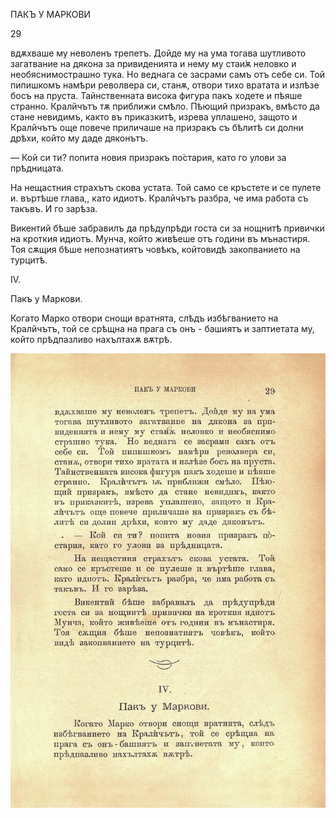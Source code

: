 ﻿ПАКЪ У МАРКОВИ

29

вдѫхваше му неволенъ трепетъ. Дойде му на ума тогава шутливото загатвание на дякона за привиденията и нему му стаи́ѫ неловко и необяснимострашно тука. Но веднага се засрами самъ отъ себе си. Той пипишкомъ намѣри револвера си, станѫ, отвори тихо вратата и излѣзе босъ на пруста. Тайнственната висока фигура пакъ ходете и пѣяше странно. Кралйчътъ тѫ приближи смѣло. Пѣющий призракъ, вмѣсто да стане невидимъ, както въ приказкитѣ, изрева уплашено, защото и Кралйчътъ още повече приличаше на призракъ съ бѣлитѣ си долни дрѣхи, който му даде дяконътъ.

— Кой си ти? попита новия призракъ по́стария, като го улови за прѣдницата.

На нещастния страхътъ скова устата. Той само се кръстете и се пулете и. въртѣше глава,, като идиотъ. Кралйчътъ разбра, че има работа съ такъвъ. И го зарѣза.

Викентий бѣше забравилъ да прѣдупрѣди госта си за нощнитѣ привички на кроткия идиотъ. Мунча, който живѣеше отъ години въ мънастиря. Тоя сѫщия бѣше непознатиятъ човѣкъ, койтовидѣ закопванието на турцитѣ.

IV.

Пакъ у Маркови.

Когато Марко отвори снощи вратнята, слѣдъ избѣгванието на Кралйчътъ, той се срѣщна на прага съ онъ - башиятъ и заптиетата му, който прѣдпазливо нахълтахѫ вѫтрѣ.

![original](../images/040.jpg)

